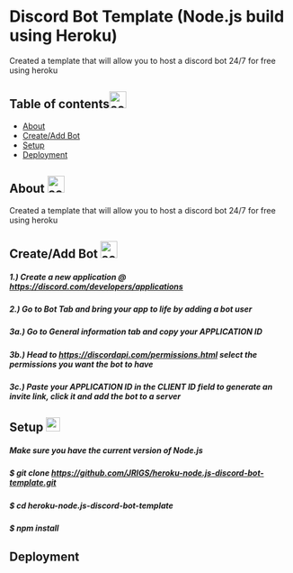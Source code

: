 # Discord Bot Template (Node.js build using Heroku)
Created a template that will allow you to host a discord bot 24/7 for free using heroku

## Table of contents<img src="https://thumbs.dreamstime.com/b/checklist-icon-transparent-isolated-white-background-your-web-mobile-app-design-133862662.jpg" width="30" alt="accessibility text">
* [About](#About)
* [Create/Add Bot](#Create/AddBot)
* [Setup](#setup)
* [Deployment](#Deployment)





## About <img src="https://www.pngitem.com/pimgs/m/542-5427182_pencil-emoji-png-transparent-png.png" width="30" alt="accessibility text">
Created a template that will allow you to host a discord bot 24/7 for free using heroku 




## Create/Add Bot <img src="https://www.vhv.rs/dpng/d/560-5605966_discord-bot-logo-discord-png-transparent-png.png" width="30" alt="accessibility text">

##### 1.) Create a new application @ https://discord.com/developers/applications
##### 2.) Go to Bot Tab and bring your app to life by adding a bot user
##### 3a.) Go to General information tab and copy your APPLICATION ID
##### 3b.) Head to https://discordapi.com/permissions.html select the permissions you want the bot to have
##### 3c.) Paste your APPLICATION ID in the CLIENT ID field to generate an invite link, click it and add the bot to a server



## Setup <img src="https://www.pngfind.com/pngs/m/48-486091_tools-icon-png-free-settings-cogwheels-transparent-png.png" width="25" alt="accessibility text">

##### Make sure you have the current version of Node.js
##### $ git clone https://github.com/JRIGS/heroku-node.js-discord-bot-template.git
##### $ cd heroku-node.js-discord-bot-template
##### $ npm install







## Deployment

